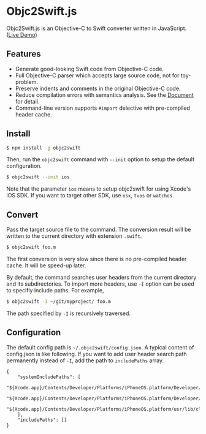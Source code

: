 # Objc2Swift.js

Objc2Swift.js is an Objective-C to Swift converter written in JavaScript. ([Live Demo][])

## Features

- Generate good-looking Swift code from Objective-C code.
- Full Objective-C parser which accepts large source code, not for toy-problem.
- Preserve indents and comments in the original Objective-C code.
- Reduce compilation errors with semantics analysis. See the [Document](http://okaxaki.github.io/objc2swift/) for detail.
- Command-line version supports `#import` delective with pre-compiled header cache.

[PEG.js]: http://www.pegjs.org/
[Live Demo]: http://okaxaki.github.io/objc2swift/

## Install

```sh
$ npm install -g objc2swift
```

Then, run the `objc2swift` command with `--init` option to setup the default configuration.

```sh
$ objc2swift --init ios
```

Note that the parameter `ios` means to setup objc2swift for using Xcode's iOS SDK. If you want to target other SDK, use `osx`, `tvos` or `watchos`.

## Convert

Pass the target source file to the command. The conversion result will be written to the current directory with extension `.swift`. 

```sh
$ objc2swift foo.m
```
The first conversion is very slow since there is no pre-compiled header cache. It will be speed-up later.

By default, the command searches user headers from the current directory and its subdirectories.
To import more headers, use `-I` option can be used to specifiy include paths. For example,

```sh
$ objc2swift -I ~/git/myproject/ foo.m
```
The path specified by `-I` is recursively traversed.

## Configuration

The default config path is `~/.objc2swift/config.json`. A typical content of config.json is like following. 
If you want to add user header search path permanently instead of `-I`, add the path to `includePaths` array.

```
{
    "systemIncludePaths": [
        "${Xcode.app}/Contents/Developer/Platforms/iPhoneOS.platform/Developer/SDKs/iPhoneOS.sdk/System/Library/Frameworks",
        "${Xcode.app}/Contents/Developer/Platforms/iPhoneOS.platform/Developer/SDKs/iPhoneOS.sdk/usr/include",
        "${Xcode.app}/Contents/Developer/Platforms/iPhoneOS.platform/usr/lib/clang/3.5/include"
    ],
    "includePaths": []
}
```
